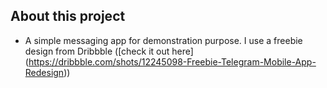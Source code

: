 ## About this project

- A simple messaging app for demonstration purpose. I use a freebie design from Dribbble
 ([check it
 out here]
(https://dribbble.com/shots/12245098-Freebie-Telegram-Mobile-App-Redesign))
